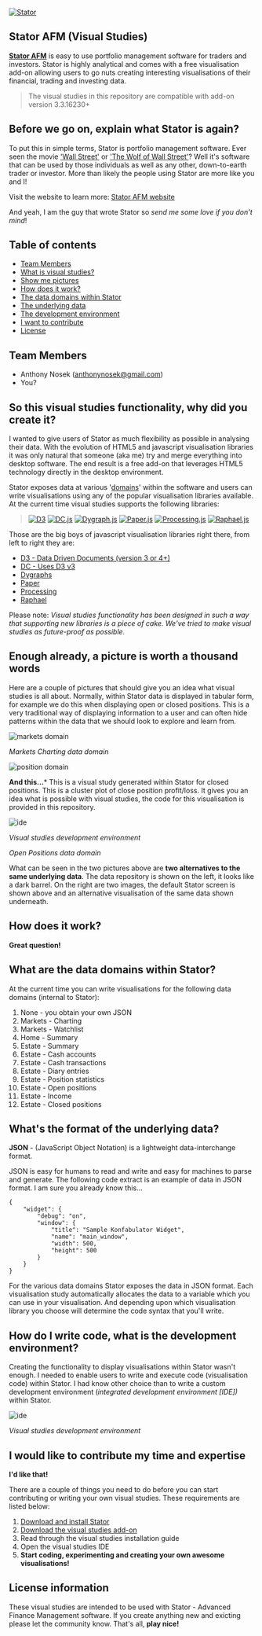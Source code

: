 <a href="http://www.stator-afm.com/">![Stator](https://raw.githubusercontent.com/anthonynosek/stator-visual-studies/master/_misc/graphics/stator_icon.png?raw=true)</a>

## Stator AFM (Visual Studies)

<a href="http://www.stator-afm.com">**Stator AFM**</a> is easy to use portfolio management software for traders and investors. Stator is highly analytical and comes with a free visualisation add-on allowing users to go nuts creating interesting visualisations of their financial, trading and investing data.

> The visual studies in this repository are compatible with add-on version 3.3.16230+

## Before we go on, explain what Stator is again?

To put this in simple terms, Stator is portfolio management software. Ever seen the movie <a href="http://www.imdb.com/title/tt0094291/">'Wall Street'</a> or <a href="http://www.imdb.com/title/tt0993846/">'The Wolf of Wall Street'</a>? Well it's software that can be used by those individuals as well as any other, down-to-earth trader or investor. More than likely the people using Stator are more like you and I!

Visit the website to learn more:
<a href="http://www.stator-afm.com">Stator AFM website</a>

And yeah, I am the guy that wrote Stator so <i>send me some love if you don't mind</i>!

## Table of contents
 
* [Team Members](#team-members)
* [What is visual studies?](#what-visual)
* [Show me pictures](#show-pictures)
* [How does it work?](#how-work)
* [The data domains within Stator](#data-domains)
* [The underlying data](#data)
* [The development environment](#ide-environment)
* [I want to contribute](#contribute)
* [License](#license)
 
## <a name="team-members"></a>Team Members
* Anthony Nosek (<anthonynosek@gmail.com>)
* You?

## <a name="what-visual"></a>So this visual studies functionality, why did you create it?

I wanted to give users of Stator as much flexibility as possible in analysing their data. With the evolution of HTML5 and javascript visualisation libraries it was only natural that someone (aka me) try and merge everything into desktop software. The end result is a free add-on that leverages HTML5 technology directly in the desktop environment.

Stator exposes data at various '[domains](#data-domains)' within the software and users can write visualisations using any of the popular visualisation libraries available. At the current time visual studies supports the following libraries:

> <a href="http://d3js.org/">![D3](https://raw.githubusercontent.com/anthonynosek/stator-visual-studies/master/_misc/graphics/icon_d3js.jpg?raw=true)</a> 
> <a href="http://nickqizhu.github.io/dc.js/">![DC.js](https://raw.githubusercontent.com/anthonynosek/stator-visual-studies/master/_misc/graphics/icon_dcjs.jpg?raw=true)</a> 
> <a href="http://dygraphs.com/">![Dygraph.js](https://raw.githubusercontent.com/anthonynosek/stator-visual-studies/master/_misc/graphics/icon_dygraphsjs.jpg?raw=true)</a> 
> <a href="http://paperjs.org/">![Paper.js](https://raw.githubusercontent.com/anthonynosek/stator-visual-studies/master/_misc/graphics/icon_paperjs.jpg?raw=true)</a> 
> <a href="http://processingjs.org/">![Processing.js](https://raw.githubusercontent.com/anthonynosek/stator-visual-studies/master/_misc/graphics/icon_processingjs.jpg?raw=true)</a> 
> <a href="http://raphaeljs.com/">![Raphael.js](https://raw.githubusercontent.com/anthonynosek/stator-visual-studies/master/_misc/graphics/icon_raphaeljs.jpg?raw=true)</a> 

Those are the big boys of javascript visualisation libraries right there, from left to right they are:

* <a href="http://d3js.org/">D3 - Data Driven Documents (version 3 or 4+)</a>
* <a href="http://nickqizhu.github.io/dc.js/">DC - Uses D3 v3</a>
* <a href="http://dygraphs.com/">Dygraphs</a>
* <a href="http://paperjs.org/">Paper</a>
* <a href="http://processingjs.org/">Processing</a>
* <a href="http://raphaeljs.com/">Raphael</a>

Please note: <i>Visual studies functionality has been designed in such a way that supporting new libraries is a piece of cake. We've tried to make visual studies as future-proof as possible.</i>

## <a name="show-pictures"></a>Enough already, a picture is worth a thousand words

Here are a couple of pictures that should give you an idea what visual studies is all about. Normally, within Stator data is displayed in tabular form, for example we do this when displaying open or closed positions. This is a very traditional way of displaying information to a user and can often hide patterns within the data that we should look to explore and learn from.

![markets domain](https://raw.githubusercontent.com/anthonynosek/stator-visual-studies/master/_misc/graphics/visualstudies_chartdataexample.jpg?raw=true)

<i>Markets Charting data domain</i>

![position domain](https://raw.githubusercontent.com/anthonynosek/stator-visual-studies/master/_misc/graphics/visualstudies_closedpositiondataexample.jpg?raw=true)

**And this...*** This is a visual study generated within Stator for closed positions. This is a cluster plot of close position profit/loss. It gives you an idea what is possible with visual studies, the code for this visualisation is provided in this repository.

![ide](https://raw.githubusercontent.com/anthonynosek/stator-visual-studies/master/_misc/graphics/131002_D3ClosedPositionClusterWithProfit.png?raw=true)

<i>Visual studies development environment</i>

<i>Open Positions data domain</i>

What can be seen in the two pictures above are **two alternatives to the same underlying data**. The data repository is shown on the left, it looks like a dark barrel. On the right are two images, the default Stator screen is shown above and an alternative visualisation of the same data shown underneath.

## <a name="how-work"></a>How does it work?

**Great question!**

## <a name="data-domains"></a>What are the data domains within Stator?

At the current time you can write visualisations for the following data domains (internal to Stator):

1. None - you obtain your own JSON
2. Markets - Charting
3. Markets - Watchlist
4. Home - Summary
5. Estate - Summary
6. Estate - Cash accounts
7. Estate - Cash transactions
8. Estate - Diary entries
9. Estate - Position statistics
10. Estate - Open positions
11. Estate - Income
12. Estate - Closed positions

## <a name="data"></a>What's the format of the underlying data?

**JSON** - (JavaScript Object Notation) is a lightweight data-interchange format.

JSON is easy for humans to read and write and easy for machines to parse and generate. The following code extract is an example of data in JSON format. I am sure you already know this...

```
{
	"widget": {
		"debug": "on",
		"window": {
			"title": "Sample Konfabulator Widget",
			"name": "main_window",
			"width": 500,
			"height": 500
		}
	}
}
```

For the various data domains Stator exposes the data in JSON format. Each visualisation study automatically allocates the data to a variable which you can use in your visualisation. And depending upon which visualisation library you choose will determine the code syntax that you'll write.

## <a name="ide-environment"></a>How do I write code, what is the development environment?

Creating the functionality to display visualisations within Stator wasn't enough. I needed to enable users to write and execute code (visualisation code) within Stator. I had know other choice than to write a custom development environment (<i>integrated development environment [IDE])</i> within Stator.

![ide](https://raw.githubusercontent.com/anthonynosek/stator-visual-studies/master/_misc/graphics/131002_DCStockMarketPriceDataInIDE.png?raw=true)

<i>Visual studies development environment</i>

## <a name="contribute"></a>I would like to contribute my time and expertise

**I'd like that!**

There are a couple of things you need to do before you can start contributing or writing your own visual studies. These requirements are listed below:

1. <a href="http://www.stator-afm.com">Download and install Stator</a>
2. <a href="http://www.stator-afm.com/about-stator-visualisation-studies/">Download the visual studies add-on</a>
3. Read through the visual studies installation guide
4. Open the visual studies IDE
5. **Start coding, experimenting and creating your own awesome visualisations!**

## <a name="license"></a>License information

These visual studies are intended to be used with Stator - Advanced Finance Management software. If you create anything new and exicting please let the community know. That's all, **play nice!**
